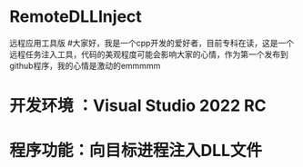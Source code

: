# RemoteDLLInject
远程应用工具版
#大家好，我是一个cpp开发的爱好者，目前专科在读，这是一个远程任务注入工具，代码的美观程度可能会影响大家的心情，作为第一个发布到github程序，我的心情是激动的emmmmm
# 开发环境 ：Visual Studio 2022 RC 
# 程序功能：向目标进程注入DLL文件
